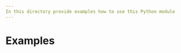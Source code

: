 ```yaml
---
In this directory provide examples how to use this Python module
---
```

# Examples <!-- omit in toc -->